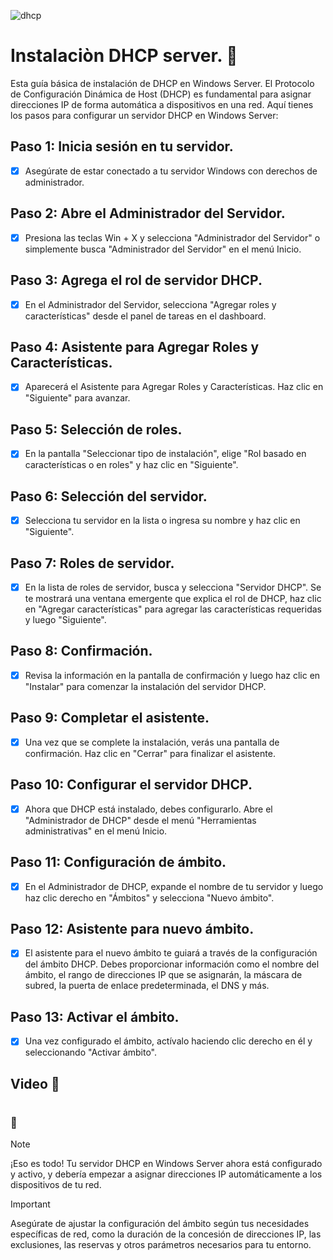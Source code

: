 
![dhcp](https://github.com/wobistdu003/Administracion-servidores-windows/assets/110427600/9da947c3-44a7-4966-bda9-58d3be29fd75)

# Instalaciòn DHCP server. :page_facing_up:
Esta guía básica de instalación de DHCP en Windows Server. El Protocolo de Configuración Dinámica de Host (DHCP) es fundamental para asignar direcciones IP de 
forma automática a dispositivos en una red. Aquí tienes los pasos para configurar un servidor DHCP en Windows Server:

## Paso 1: Inicia sesión en tu servidor. 

- [x] Asegúrate de estar conectado a tu servidor Windows con derechos de administrador.

## Paso 2: Abre el Administrador del Servidor.

- [x] Presiona las teclas Win + X y selecciona "Administrador del Servidor" o simplemente busca "Administrador del Servidor" en el menú Inicio.

## Paso 3: Agrega el rol de servidor DHCP.

- [x] En el Administrador del Servidor, selecciona "Agregar roles y características" desde el panel de tareas en el dashboard.

## Paso 4: Asistente para Agregar Roles y Características.

- [x] Aparecerá el Asistente para Agregar Roles y Características. Haz clic en "Siguiente" para avanzar.

## Paso 5: Selección de roles.

- [x]  En la pantalla "Seleccionar tipo de instalación", elige "Rol basado en características o en roles" y haz clic en "Siguiente".

## Paso 6: Selección del servidor.

- [x] Selecciona tu servidor en la lista o ingresa su nombre y haz clic en "Siguiente".

## Paso 7: Roles de servidor.

- [x] En la lista de roles de servidor, busca y selecciona "Servidor DHCP". Se te mostrará una ventana emergente que explica el rol de DHCP, haz clic en "Agregar características"
para agregar las características requeridas y luego "Siguiente".

## Paso 8: Confirmación.

- [x] Revisa la información en la pantalla de confirmación y luego haz clic en "Instalar" para comenzar la instalación del servidor DHCP.

## Paso 9: Completar el asistente.

- [x] Una vez que se complete la instalación, verás una pantalla de confirmación. Haz clic en "Cerrar" para finalizar el asistente.

## Paso 10: Configurar el servidor DHCP.

- [x] Ahora que DHCP está instalado, debes configurarlo. Abre el "Administrador de DHCP" desde el menú "Herramientas administrativas" en el menú Inicio.

## Paso 11: Configuración de ámbito.

- [x] En el Administrador de DHCP, expande el nombre de tu servidor y luego haz clic derecho en "Ámbitos" y selecciona "Nuevo ámbito".

## Paso 12: Asistente para nuevo ámbito.

- [x] El asistente para el nuevo ámbito te guiará a través de la configuración del ámbito DHCP. Debes proporcionar información como el nombre del ámbito, el rango de direcciones
IP que se asignarán, la máscara de subred, la puerta de enlace predeterminada, el DNS y más.

## Paso 13: Activar el ámbito.

- [x] Una vez configurado el ámbito, actívalo haciendo clic derecho en él y seleccionando "Activar ámbito".

## Video :movie_camera:


# 
### :loudspeaker:
> [!NOTE]
> ¡Eso es todo! Tu servidor DHCP en Windows Server ahora está configurado y activo, y debería empezar a asignar direcciones IP automáticamente a los dispositivos de tu red.

> [!IMPORTANT]
Asegúrate de ajustar la configuración del ámbito según tus necesidades específicas de red, como la duración de la concesión de direcciones IP, las exclusiones, las reservas y otros parámetros necesarios para tu entorno.
